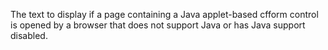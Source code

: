 The text to display if a page containing a Java applet-based cfform control is opened by a
browser that does not support Java or has Java support disabled.